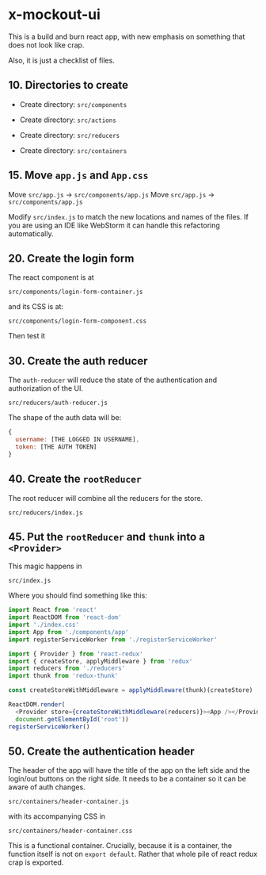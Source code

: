 # x-mockout-ui
This is a build and burn react app, with new emphasis on something that does not look like crap.

Also, it is just a checklist of files.

## 10. Directories to create

+ Create directory: `src/components`

+ Create directory: `src/actions`

+ Create directory: `src/reducers`

+ Create directory: `src/containers`

## 15. Move `app.js` and `App.css`

Move `src/app.js` -> `src/components/app.js`
Move `src/app.js` -> `src/components/app.js`

Modify `src/index.js` to match the new locations and names of the files. If you are using an IDE like WebStorm it can handle this refactoring automatically.

## 20. Create the login form

The react component is at

```
src/components/login-form-container.js
```

and its CSS is at:

```
src/components/login-form-component.css
```

Then test it

## 30. Create the auth reducer

The `auth-reducer` will reduce the state of the authentication and authorization of the UI.

```
src/reducers/auth-reducer.js
```

The shape of the auth data will be:

```javascript
{
  username: [THE LOGGED IN USERNAME],
  token: [THE AUTH TOKEN]
}
```

## 40. Create the `rootReducer`

The root reducer will combine all the reducers for the store.

```
src/reducers/index.js
```

## 45. Put the `rootReducer` and `thunk` into a `<Provider>`

This magic happens in

```
src/index.js
```

Where you should find something like this:

```javascript
import React from 'react'
import ReactDOM from 'react-dom'
import './index.css'
import App from './components/app'
import registerServiceWorker from './registerServiceWorker'

import { Provider } from 'react-redux'
import { createStore, applyMiddleware } from 'redux'
import reducers from './reducers'
import thunk from 'redux-thunk'

const createStoreWithMiddleware = applyMiddleware(thunk)(createStore)

ReactDOM.render(
  <Provider store={createStoreWithMiddleware(reducers)}><App /></Provider>,
  document.getElementById('root'))
registerServiceWorker()
```

## 50. Create the authentication header

The header of the app will have the title of the app on the left side and the login/out buttons on the right side. It needs to be a container so it can be aware of auth changes.

```
src/containers/header-container.js
```

with its accompanying CSS in

```
src/containers/header-container.css
```

This is a functional container. Crucially, because it is a container, the function itself is not on `export default`. Rather that whole pile of react redux crap is exported.
